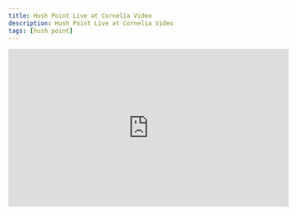 ```yaml
---
title: Hush Point Live at Cornelia Video
description: Hush Point Live at Cornelia Video
tags: [hush point]
---
```


<div class="embed-responsive embed-responsive-16by9"><iframe width="560" height="315" src="https://www.youtube.com/embed/hksK4HC0h5M" frameborder="0" allowfullscreen></iframe></div>